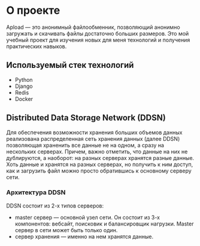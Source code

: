 # О проекте

Apload — это анонимный файлообменник, позволяющий анонимно загружать и скачивать файлы достаточно больших размеров. Это мой учебный проект для изучения новых для меня технологий и получения практических навыков.

## Используемый стек технологий
- Python
- Django
- Redis
- Docker

## Distributed Data Storage Network (DDSN)

Для обеспечения возможности хранения больших объемов данных реализована распределенная сеть хранения данных (далее DDSN) позволяющая храненить все данные не на одном, а сразу на нескольких серверах. Причем, важно отметить, что данные на них не дублируются, а наоборот: на разных серверах хранятся разные данные. Хоть данные и хранятся на разных серверах, но получить к ним доступ, как и загрузить файл можно просто обратившись к основному серверу сети.

### Архитектура DDSN

DDSN состоит из 2-х типов серверов:
- master сервер — основной узел сети. Он состоит из 3-х компонентов: вебсайт, поисковик и балансировщик нагрузки. Master сервер в сети может быть только один.
- сервер хранения — именно на нем хранятся данные.
